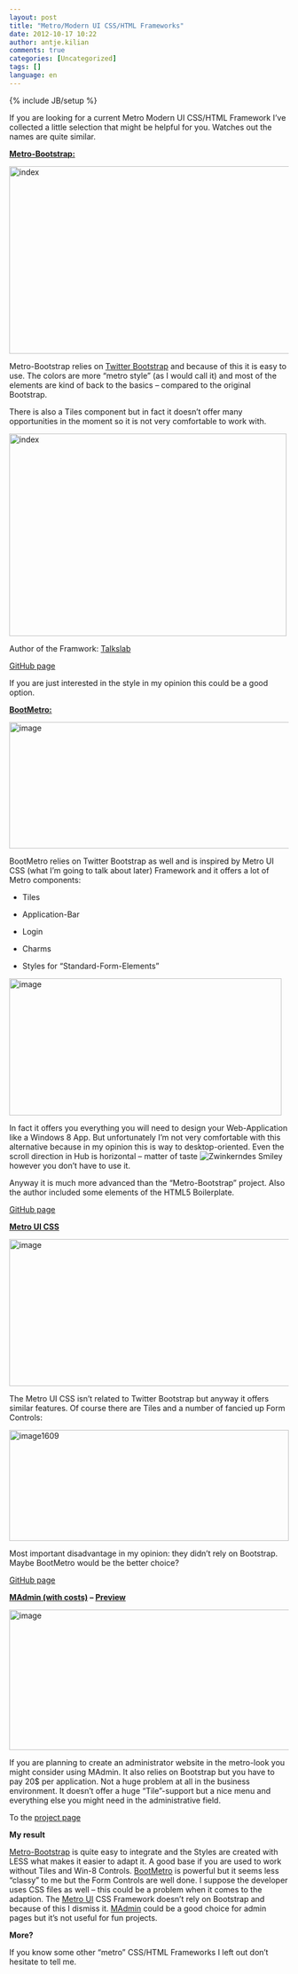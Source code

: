 ```yaml
---
layout: post
title: "Metro/Modern UI CSS/HTML Frameworks"
date: 2012-10-17 10:22
author: antje.kilian
comments: true
categories: [Uncategorized]
tags: []
language: en
---
```

{% include JB/setup %}
&nbsp;

<strong> </strong>

If you are looking for a current Metro Modern UI CSS/HTML Framework I’ve collected a little selection that might be helpful for you. Watches out the names are quite similar.

<strong> </strong>

<strong><a href="http://talkslab.github.com/metro-bootstrap/index.html">Metro-Bootstrap:</a></strong>

<a href="http://code-inside.de/blog-in/wp-content/uploads/index.png"><img style="background-image: none; padding-left: 0px; padding-right: 0px; display: inline; padding-top: 0px; border: 0px;" title="index" src="http://code-inside.de/blog-in/wp-content/uploads/index_thumb.png" border="0" alt="index" width="516" height="338" /></a>

Metro-Bootstrap relies on <a href="http://code-inside.de/blog/2012/02/02/twitter-bootstrap-2-0-released-release-prsentation/">Twitter Bootstrap</a> and because of this it is easy to use. The colors are more “metro style” (as I would call it) and most of the elements are kind of back to the basics – compared to the original Bootstrap.

There is also a Tiles component but in fact it doesn’t offer many opportunities in the moment so it is not very comfortable to work with.

<a href="http://code-inside.de/blog-in/wp-content/uploads/index1.png"><img style="background-image: none; padding-left: 0px; padding-right: 0px; display: inline; padding-top: 0px; border: 0px;" title="index" src="http://code-inside.de/blog-in/wp-content/uploads/index_thumb1.png" border="0" alt="index" width="500" height="365" /></a>

Author of the Framwork: <a href="http://talkslab.com/">Talkslab</a>

<a href="https://github.com/TalksLab/metro-bootstrap">GitHub page</a>

If you are just interested in the style in my opinion this could be a good option.

<strong><a href="http://aozora.github.com/bootmetro/">BootMetro:</a></strong>

<img style="background-image: none; padding-left: 0px; padding-right: 0px; padding-top: 0px; border: 0px;" title="image" src="http://code-inside.de/blog/wp-content/uploads/image_thumb765.png" border="0" alt="image" width="581" height="228" />

<strong> </strong>

BootMetro relies on Twitter Bootstrap as well and is inspired by Metro UI CSS (what I’m going to talk about later) Framework and it offers a lot of Metro components:

- Tiles

- Application-Bar

- Login

- Charms

- Styles for “Standard-Form-Elements”

<img style="background-image: none; padding-left: 0px; padding-right: 0px; padding-top: 0px; border: 0px;" title="image" src="http://code-inside.de/blog/wp-content/uploads/image_thumb766.png" border="0" alt="image" width="491" height="247" />

In fact it offers you everything you will need to design your Web-Application like a Windows 8 App. But unfortunately I’m not very comfortable with this alternative because in my opinion this is way to desktop-oriented. Even the scroll direction in Hub is horizontal – matter of taste <img class="wlEmoticon wlEmoticon-winkingsmile" style="border-style: none;" src="http://code-inside.de/blog-in/wp-content/uploads/wlEmoticon-winkingsmile44.png" alt="Zwinkerndes Smiley" /> however you don’t have to use it.

Anyway it is much more advanced than the “Metro-Bootstrap” project. Also the author included some elements of the HTML5 Boilerplate.

<a href="http://aozora.github.com/bootmetro/">GitHub page</a>

<strong><a href="http://metroui.org.ua/">Metro UI CSS</a></strong>

<img title="image" src="http://code-inside.de/blog/wp-content/uploads/image_thumb767.png" border="0" alt="image" width="579" height="265" />

<strong> </strong>

The Metro UI CSS isn’t related to Twitter Bootstrap but anyway it offers similar features. Of course there are Tiles and a number of fancied up Form Controls:

<a href="http://code-inside.de/blog-in/wp-content/uploads/image1609.png"><img style="background-image: none; padding-left: 0px; padding-right: 0px; display: inline; padding-top: 0px; border: 0px;" title="image1609" src="http://code-inside.de/blog-in/wp-content/uploads/image1609_thumb.png" border="0" alt="image1609" width="504" height="200" /></a>

Most important disadvantage in my opinion: they didn’t rely on Bootstrap. Maybe BootMetro would be the better choice?

<a href="https://github.com/olton/Metro-UI-CSS">GitHub page</a>

<strong><a href="https://wrapbootstrap.com/theme/madmin-admin-theme-WB042R743">MAdmin (with costs)</a> – <a href="http://wrapbootstrap.com/preview/WB042R743">Preview</a></strong>

<img title="image" src="http://code-inside.de/blog/wp-content/uploads/image_thumb769.png" border="0" alt="image" width="574" height="253" />

<strong> </strong>

If you are planning to create an administrator website in the metro-look you might consider using MAdmin. It also relies on Bootstrap but you have to pay 20$ per application. Not a huge problem at all in the business environment. It doesn’t offer a huge “Tile”-support but a nice menu and everything else you might need in the administrative field.

To the <a href="https://wrapbootstrap.com/theme/madmin-admin-theme-WB042R743">project page</a>

<strong>My result</strong>

<strong> </strong>

<a href="http://talkslab.github.com/metro-bootstrap/index.html">Metro-Bootstrap</a> is quite easy to integrate and the Styles are created with LESS what makes it easier to adapt it. A good base if you are used to work without Tiles and Win-8 Controls. <a href="http://aozora.github.com/bootmetro/">BootMetro</a> is powerful but it seems less “classy” to me but the Form Controls are well done. I suppose the developer uses CSS files as well – this could be a problem when it comes to the adaption. The <a href="http://metroui.org.ua/">Metro UI</a> CSS Framework doesn’t rely on Bootstrap and because of this I dismiss it. <a href="http://wrapbootstrap.com/preview/WB042R743">MAdmin</a> could be a good choice for admin pages but it’s not useful for fun projects.

<strong>More?</strong>

If you know some other “metro” CSS/HTML Frameworks I left out don’t hesitate to tell me.
